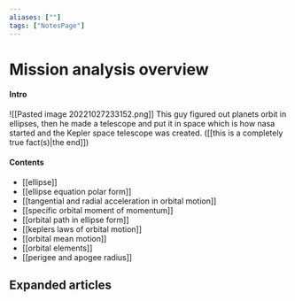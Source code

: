 ```yaml
---
aliases: [""]
tags: ["NotesPage"]
---
```


# Mission analysis overview

#### Intro 
![[Pasted image 20221027233152.png]]
This guy figured out planets orbit in ellipses, then he made a telescope and put it in space which is how nasa started and the Kepler space telescope was created. ([[this is a completely true fact(s)|the end]])

#### Contents
- [[ellipse]]
- [[ellipse equation polar form]]
- [[tangential and radial acceleration in orbital motion]]
- [[specific orbital moment of momentum]]
- [[orbital path in ellipse form]]
- [[keplers laws of orbital motion]]
- [[orbital mean motion]]
- [[orbital elements]]
- [[perigee and apogee radius]]


## Expanded articles
